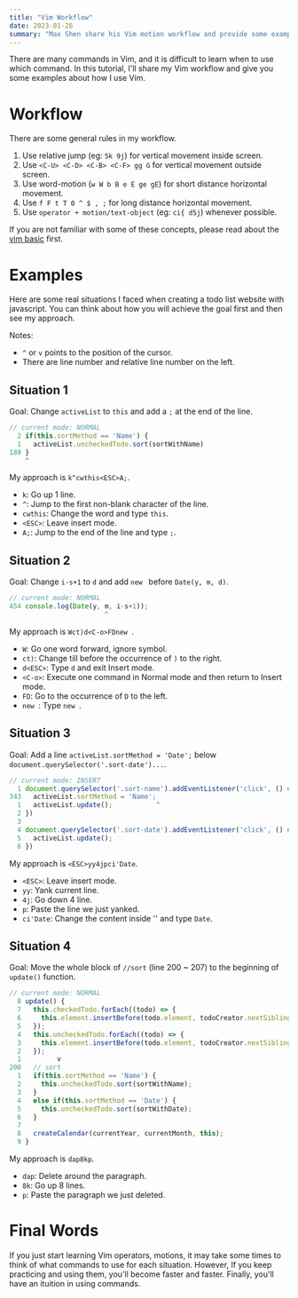 ```yaml
---
title: "Vim Workflow"
date: 2023-01-26
summary: "Max Shen share his Vim motion workflow and provide some examples when using Vim. You can learn when to use which Vim command in this tutorial."
---
```


There are many commands in Vim, and it is difficult to learn when to use which command. In this tutorial, I'll share my Vim workflow and give you some examples about how I use Vim.

# Workflow

There are some general rules in my workflow.

1. Use relative jump (eg: `5k 9j`) for vertical movement inside screen.
2. Use `<C-U> <C-D> <C-B> <C-F> gg G` for vertical movement outside screen.
3. Use word-motion (`w W b B e E ge gE`) for short distance horizontal movement.
4. Use `f F t T 0 ^ $ , ;` for long distance horizontal movement.
5. Use `operator + motion/text-object` (eg: `ci{ d5j`) whenever possible.

If you are not familiar with some of these concepts, please read about the [vim basic](/posts/vim-basic) first.

# Examples

Here are some real situations I faced when creating a todo list website with javascript. You can think about how you will achieve the goal first and then see my approach.

Notes:
- `^` or `v` points to the position of the cursor.
- There are line number and relative line number on the left.

## Situation 1

Goal: Change `activeList` to `this` and add a `;` at the end of the line.

```javascript
// current mode: NORMAL
  2 if(this.sortMethod == 'Name') {
  1   activeList.uncheckedTodo.sort(sortWithName)
189 }
    ^
```

My approach is `k^cwthis<ESC>A;`.

- `k`: Go up 1 line.
- `^`: Jump to the first non-blank character of the line.
- `cwthis`: Change the word and type `this`.
- `<ESC>`: Leave insert mode.
- `A;`: Jump to the end of the line and type `;`.

## Situation 2

Goal: Change `i-s+1` to `d` and add `new ` before `Date(y, m, d)`.

```javascript
// current mode: NORMAL
454 console.log(Date(y, m, i-s+1));
                        ^
```

My approach is `Wct)d<C-o>FDnew `.

- `W`: Go one word forward, ignore symbol.
- `ct)`: Change till before the occurrence of `)` to the right.
- `d<ESC>`: Type `d` and exit Insert mode.
- `<C-o>`: Execute one command in Normal mode and then return to Insert mode.
- `FD`: Go to the occurrence of `D` to the left.
- `new `: Type `new `.

## Situation 3

Goal: Add a line `activeList.sortMethod = 'Date';` below `document.querySelector('.sort-date')...`.

```javascript
// current mode: INSERT
  1 document.querySelector('.sort-name').addEventListener('click', () => {
343   activeList.sortMethod = 'Name'; 
  1   activeList.update();           ^
  2 })
  3 
  4 document.querySelector('.sort-date').addEventListener('click', () => {
  5   activeList.update();
  6 })
```

My approach is `<ESC>yy4jpci'Date`.

- `<ESC>`: Leave insert mode.
- `yy`: Yank current line.
- `4j`: Go down 4 line.
- `p`: Paste the line we just yanked.
- `ci'Date`: Change the content inside '' and type `Date`.

## Situation 4

Goal: Move the whole block of `//sort` (line 200 ~ 207) to the beginning of `update()` function.

```javascript
// current mode: NORMAL
  8 update() {
  7   this.checkedTodo.forEach((todo) => {
  6     this.element.insertBefore(todo.element, todoCreator.nextSibling);
  5   });
  4   this.uncheckedTodo.forEach((todo) => {
  3     this.element.insertBefore(todo.element, todoCreator.nextSibling);
  2   });
  1         v
200   // sort
  1   if(this.sortMethod == 'Name') {
  2     this.uncheckedTodo.sort(sortWithName);
  3   }
  4   else if(this.sortMethod == 'Date') {
  5     this.uncheckedTodo.sort(sortWithDate);
  6   }
  7
  8   createCalendar(currentYear, currentMonth, this);
  9 }
```

My approach is `dap8kp`.

- `dap`: Delete around the paragraph.
- `8k`: Go up 8 lines.
- `p`: Paste the paragraph we just deleted.

# Final Words

If you just start learning Vim operators, motions, it may take some times to think of what commands to use for each situation. However, If you keep practicing and using them, you'll become faster and faster. Finally, you'll have an ituition in using commands.
